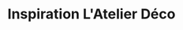 ---
title: "Inspiration L'Atelier Déco"
url: /rennes/inspiration-latelier-deco/
shop: décoration intérieure
---